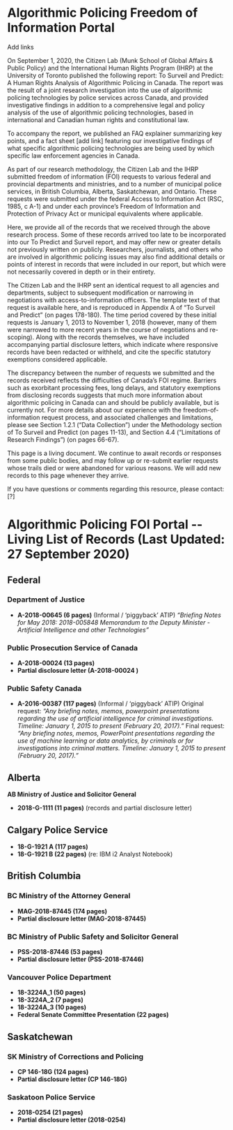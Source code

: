 # Algorithmic Policing Freedom of Information Portal 

Add links 

On September 1, 2020, the Citizen Lab (Munk School of Global Affairs & Public Policy) and the International Human Rights Program (IHRP) at the University of Toronto published the following report: To Surveil and Predict: A Human Rights Analysis of Algorithmic Policing in Canada. The report was the result of a joint research investigation into the use of algorithmic policing technologies by police services across Canada, and provided investigative findings in addition to a comprehensive legal and policy analysis of the use of algorithmic policing technologies, based in international and Canadian human rights and constitutional law.

To accompany the report, we published an FAQ explainer summarizing key points, and a fact sheet [add link] featuring our investigative findings of what specific algorithmic policing technologies are being used by which specific law enforcement agencies in Canada. 

As part of our research methodology, the Citizen Lab and the IHRP submitted freedom of information (FOI) requests to various federal and provincial departments and ministries, and to a number of municipal police services, in British Columbia, Alberta, Saskatchewan, and Ontario. These requests were submitted under the federal Access to Information Act (RSC, 1985, c A-1) and under each province’s Freedom of Information and Protection of Privacy Act or municipal equivalents where applicable. 

Here, we provide all of the records that we received through the above research process. Some of these records arrived too late to be incorporated into our To Predict and Surveil report, and may offer new or greater details not previously written on publicly. Researchers, journalists, and others who are involved in algorithmic policing issues may also find additional details or points of interest in records that were included in our report, but which were not necessarily covered in depth or in their entirety.

The Citizen Lab and the IHRP sent an identical request to all agencies and departments, subject to subsequent modification or narrowing in negotiations with access-to-information officers. The template text of that request is available here, and is reproduced in Appendix A of “To Surveil and Predict” (on pages 178-180). The time period covered by these initial requests is January 1, 2013 to November 1, 2018 (however, many of them were narrowed to more recent years in the course of negotiations and re-scoping). Along with the records themselves, we have included accompanying partial disclosure letters, which indicate where responsive records have been redacted or withheld, and cite the specific statutory exemptions considered applicable. 

The discrepancy between the number of requests we submitted and the records received reflects the difficulties of Canada’s FOI regime. Barriers such as exorbitant processing fees, long delays, and statutory exemptions from disclosing records suggests that much more information about algorithmic policing in Canada can and should be publicly available, but is currently not. For more details about our experience with the freedom-of-information request process, and associated challenges and limitations, please see Section 1.2.1 (“Data Collection”) under the Methodology section of To Surveil and Predict (on pages 11-13), and Section 4.4 (“Limitations of Research Findings”) (on pages 66-67).

This page is a living document. We continue to await records or responses from some public bodies, and may follow up or re-submit earlier requests whose trails died or were abandoned for various reasons. We will add new records to this page whenever they arrive. 

If you have questions or comments regarding this resource, please contact: [?]



# Algorithmic Policing FOI Portal -- Living List of Records (Last Updated: 27 September 2020)

## Federal

### Department of Justice 

* **A-2018-00645 (6 pages)** (Informal / ‘piggyback’ ATIP)
*“Briefing Notes for May 2018: 2018-005848 Memorandum to the Deputy Minister - Artificial Intelligence and other Technologies”*

### Public Prosecution Service of Canada

* **A-2018-00024 (13 pages)**
* **Partial disclosure letter (A-2018-00024 )**

### Public Safety Canada

* **A-2016-00387 (117 pages)** (Informal / ‘piggyback’ ATIP)
Original request: *“Any briefing notes, memos, powerpoint presentations regarding the use of artificial intelligence for criminal investigations. Timeline: January 1, 2015 to present (February 20, 2017).”*
Final request: *“Any briefing notes, memos, PowerPoint presentations regarding the use of machine learning or data analytics, by criminals or for investigations into criminal matters. Timeline: January 1, 2015 to present (February 20, 2017).”*

## Alberta

**AB Ministry of Justice and Solicitor General**

* **2018-G-1111 (11 pages)** (records and partial disclosure letter)  

## Calgary Police Service

* **18-G-1921 A (117 pages)**
* **18-G-1921 B (22 pages)** (re: IBM i2 Analyst Notebook)

## British Columbia

### BC Ministry of the Attorney General

* **MAG-2018-87445 (174 pages)**
* **Partial disclosure letter (MAG-2018-87445)**

### BC Ministry of Public Safety and Solicitor General

* **PSS-2018-87446 (53 pages)**
* **Partial disclosure letter (PSS-2018-87446)**

### Vancouver Police Department

* **18-3224A_1 (50 pages)**
* **18-3224A_2 (7 pages)**
* **18-3224A_3 (10 pages)**
* **Federal Senate Committee Presentation (22 pages)**


## Saskatchewan

### SK Ministry of Corrections and Policing

* **CP 146-18G (124 pages)**
* **Partial disclosure letter (CP 146-18G)** 

### Saskatoon Police Service

* **2018-0254 (21 pages)**
* **Partial disclosure letter (2018-0254)**

